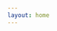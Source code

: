 ```yaml
---
layout: home
---
```


<script>
    window.location.replace( window.location.origin + "/about" );
</script>
